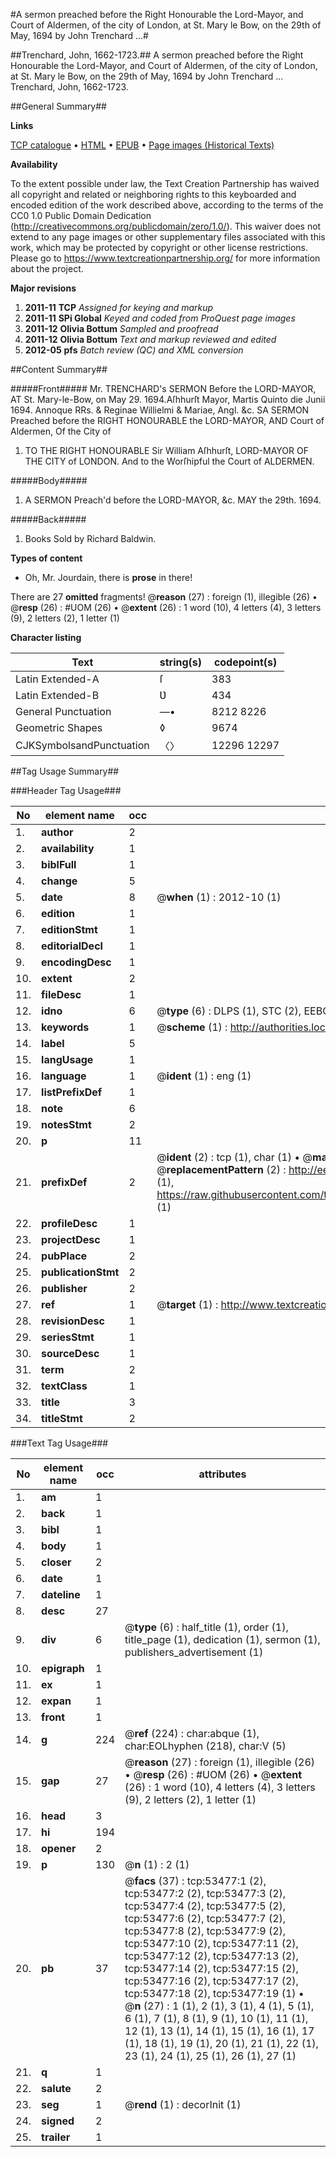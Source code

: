 #A sermon preached before the Right Honourable the Lord-Mayor, and Court of Aldermen, of the city of London, at St. Mary le Bow, on the 29th of May, 1694 by John Trenchard ...#

##Trenchard, John, 1662-1723.##
A sermon preached before the Right Honourable the Lord-Mayor, and Court of Aldermen, of the city of London, at St. Mary le Bow, on the 29th of May, 1694 by John Trenchard ...
Trenchard, John, 1662-1723.

##General Summary##

**Links**

[TCP catalogue](http://www.ota.ox.ac.uk/tcp/)  • 
[HTML](http://tei.it.ox.ac.uk/tcp/Texts-HTML/free/A63/A63119.html)  • 
[EPUB](http://tei.it.ox.ac.uk/tcp/Texts-EPUB/free/A63/A63119.epub) • 
[Page images (Historical Texts)](https://historicaltexts.jisc.ac.uk/eebo-12069043e)

**Availability**

To the extent possible under law, the Text Creation Partnership has waived all copyright and related or neighboring rights to this keyboarded and encoded edition of the work described above, according to the terms of the CC0 1.0 Public Domain Dedication (http://creativecommons.org/publicdomain/zero/1.0/). This waiver does not extend to any page images or other supplementary files associated with this work, which may be protected by copyright or other license restrictions. Please go to https://www.textcreationpartnership.org/ for more information about the project.

**Major revisions**

1. __2011-11__ __TCP__ *Assigned for keying and markup*
1. __2011-11__ __SPi Global__ *Keyed and coded from ProQuest page images*
1. __2011-12__ __Olivia Bottum__ *Sampled and proofread*
1. __2011-12__ __Olivia Bottum__ *Text and markup reviewed and edited*
1. __2012-05__ __pfs__ *Batch review (QC) and XML conversion*

##Content Summary##

#####Front#####
Mr. TRENCHARD's SERMON Before the LORD-MAYOR, AT St. Mary-le-Bow, on May 29. 1694.Aſhhurſt Mayor, Martis Quinto die Junii 1694. Annoque RRs. & Reginae Willielmi & Mariae, Angl. &c. SA SERMON Preached before the RIGHT HONOURABLE the LORD-MAYOR, AND Court of Aldermen, Of the City of 
1. TO THE RIGHT HONOURABLE Sir William Aſhhurſt, LORD-MAYOR OF THE CITY of LONDON. And to the Worſhipful the Court of ALDERMEN.

#####Body#####

1. A SERMON Preach'd before the LORD-MAYOR, &c. MAY the 29th. 1694.

#####Back#####

1. Books Sold by Richard Baldwin.

**Types of content**

  * Oh, Mr. Jourdain, there is **prose** in there!

There are 27 **omitted** fragments! 
 @__reason__ (27) : foreign (1), illegible (26)  •  @__resp__ (26) : #UOM (26)  •  @__extent__ (26) : 1 word (10), 4 letters (4), 3 letters (9), 2 letters (2), 1 letter (1)

**Character listing**


|Text|string(s)|codepoint(s)|
|---|---|---|
|Latin Extended-A|ſ|383|
|Latin Extended-B|Ʋ|434|
|General Punctuation|—•|8212 8226|
|Geometric Shapes|◊|9674|
|CJKSymbolsandPunctuation|〈〉|12296 12297|

##Tag Usage Summary##

###Header Tag Usage###

|No|element name|occ|attributes|
|---|---|---|---|
|1.|__author__|2||
|2.|__availability__|1||
|3.|__biblFull__|1||
|4.|__change__|5||
|5.|__date__|8| @__when__ (1) : 2012-10 (1)|
|6.|__edition__|1||
|7.|__editionStmt__|1||
|8.|__editorialDecl__|1||
|9.|__encodingDesc__|1||
|10.|__extent__|2||
|11.|__fileDesc__|1||
|12.|__idno__|6| @__type__ (6) : DLPS (1), STC (2), EEBO-CITATION (1), OCLC (1), VID (1)|
|13.|__keywords__|1| @__scheme__ (1) : http://authorities.loc.gov/ (1)|
|14.|__label__|5||
|15.|__langUsage__|1||
|16.|__language__|1| @__ident__ (1) : eng (1)|
|17.|__listPrefixDef__|1||
|18.|__note__|6||
|19.|__notesStmt__|2||
|20.|__p__|11||
|21.|__prefixDef__|2| @__ident__ (2) : tcp (1), char (1)  •  @__matchPattern__ (2) : ([0-9\-]+):([0-9IVX]+) (1), (.+) (1)  •  @__replacementPattern__ (2) : http://eebo.chadwyck.com/downloadtiff?vid=$1&page=$2 (1), https://raw.githubusercontent.com/textcreationpartnership/Texts/master/tcpchars.xml#$1 (1)|
|22.|__profileDesc__|1||
|23.|__projectDesc__|1||
|24.|__pubPlace__|2||
|25.|__publicationStmt__|2||
|26.|__publisher__|2||
|27.|__ref__|1| @__target__ (1) : http://www.textcreationpartnership.org/docs/. (1)|
|28.|__revisionDesc__|1||
|29.|__seriesStmt__|1||
|30.|__sourceDesc__|1||
|31.|__term__|2||
|32.|__textClass__|1||
|33.|__title__|3||
|34.|__titleStmt__|2||


###Text Tag Usage###

|No|element name|occ|attributes|
|---|---|---|---|
|1.|__am__|1||
|2.|__back__|1||
|3.|__bibl__|1||
|4.|__body__|1||
|5.|__closer__|2||
|6.|__date__|1||
|7.|__dateline__|1||
|8.|__desc__|27||
|9.|__div__|6| @__type__ (6) : half_title (1), order (1), title_page (1), dedication (1), sermon (1), publishers_advertisement (1)|
|10.|__epigraph__|1||
|11.|__ex__|1||
|12.|__expan__|1||
|13.|__front__|1||
|14.|__g__|224| @__ref__ (224) : char:abque (1), char:EOLhyphen (218), char:V (5)|
|15.|__gap__|27| @__reason__ (27) : foreign (1), illegible (26)  •  @__resp__ (26) : #UOM (26)  •  @__extent__ (26) : 1 word (10), 4 letters (4), 3 letters (9), 2 letters (2), 1 letter (1)|
|16.|__head__|3||
|17.|__hi__|194||
|18.|__opener__|2||
|19.|__p__|130| @__n__ (1) : 2 (1)|
|20.|__pb__|37| @__facs__ (37) : tcp:53477:1 (2), tcp:53477:2 (2), tcp:53477:3 (2), tcp:53477:4 (2), tcp:53477:5 (2), tcp:53477:6 (2), tcp:53477:7 (2), tcp:53477:8 (2), tcp:53477:9 (2), tcp:53477:10 (2), tcp:53477:11 (2), tcp:53477:12 (2), tcp:53477:13 (2), tcp:53477:14 (2), tcp:53477:15 (2), tcp:53477:16 (2), tcp:53477:17 (2), tcp:53477:18 (2), tcp:53477:19 (1)  •  @__n__ (27) : 1 (1), 2 (1), 3 (1), 4 (1), 5 (1), 6 (1), 7 (1), 8 (1), 9 (1), 10 (1), 11 (1), 12 (1), 13 (1), 14 (1), 15 (1), 16 (1), 17 (1), 18 (1), 19 (1), 20 (1), 21 (1), 22 (1), 23 (1), 24 (1), 25 (1), 26 (1), 27 (1)|
|21.|__q__|1||
|22.|__salute__|2||
|23.|__seg__|1| @__rend__ (1) : decorInit (1)|
|24.|__signed__|2||
|25.|__trailer__|1||
